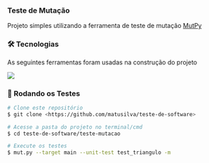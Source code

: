 ### Teste de Mutação
Projeto simples utilizando a ferramenta de teste de mutação [MutPy](https://pypi.org/project/MutPy/)


### 🛠 Tecnologias
As seguintes ferramentas foram usadas na construção do projeto

<a href="https://www.python.org/"><img src="https://img.shields.io/badge/python-3670A0?style=for-the-badge&logo=python&logoColor=ffdd54"/></a>

### 🎲 Rodando os Testes
```bash
# Clone este repositório
$ git clone <https://github.com/matusilva/teste-de-software>

# Acesse a pasta do projeto no terminal/cmd
$ cd teste-de-software/teste-mutacao

# Execute os testes
$ mut.py --target main --unit-test test_triangulo -m
```
